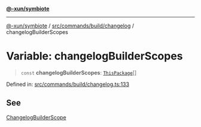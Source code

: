 [**@-xun/symbiote**](../../../../../README.md)

***

[@-xun/symbiote](../../../../../README.md) / [src/commands/build/changelog](../README.md) / changelogBuilderScopes

# Variable: changelogBuilderScopes

> `const` **changelogBuilderScopes**: [`ThisPackage`](../../../../configure/enumerations/ThisPackageGlobalScope.md#thispackage)[]

Defined in: [src/commands/build/changelog.ts:133](https://github.com/Xunnamius/symbiote/blob/48e09e2e30168e7f5b981dba3e3d2806204a176e/src/commands/build/changelog.ts#L133)

## See

[ChangelogBuilderScope](../../../../configure/enumerations/ThisPackageGlobalScope.md)
